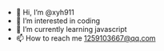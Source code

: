 - 👋 Hi, I’m @xyh911
- 👀 I’m interested in coding
- 🌱 I’m currently learning javascript
- 📫 How to reach me 1259103667@qq.com

<!---
xyh911/xyh911 is a ✨ special ✨ repository because its `README.md` (this file) appears on your GitHub profile.
You can click the Preview link to take a look at your changes.
--->
